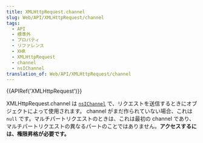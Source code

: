 ```yaml
---
title: XMLHttpRequest.channel
slug: Web/API/XMLHttpRequest/channel
tags:
  - API
  - 標準外
  - プロパティ
  - リファレンス
  - XHR
  - XMLHttpRequest
  - channel
  - nsIChannel
translation_of: Web/API/XMLHttpRequest/channel
---
```

{{APIRef('XMLHttpRequest')}}

XMLHttpRequest.channel は [`nsIChannel`](/ja/docs/Mozilla/Tech/XPCOM/Reference/Interface/nsIChannel) で、リクエストを送信するときにオブジェクトによって使用されます。 channel がまだ作られていない場合、これは `null` です。マルチパートリクエストのときは、これは最初の channel であり、マルチパートリクエストの異なるパートのことではありません。**アクセスするには、権限昇格が必要です。**
